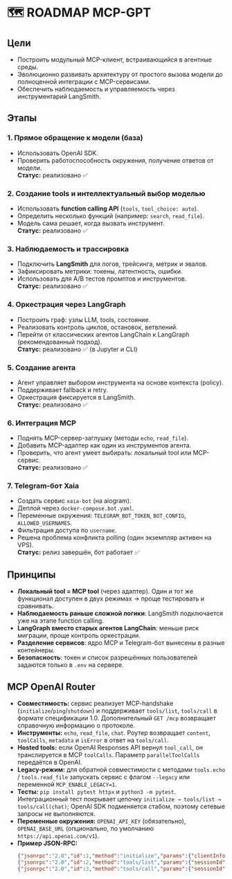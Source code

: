 # 🗺️ ROADMAP MCP-GPT

## Цели
- Построить модульный MCP-клиент, встраивающийся в агентные среды.
- Эволюционно развивать архитектуру от простого вызова модели до полноценной интеграции с MCP-сервисами.
- Обеспечить наблюдаемость и управляемость через инструментарий LangSmith.

## Этапы

### 1. Прямое обращение к модели (база)
- Использовать OpenAI SDK.
- Проверить работоспособность окружения, получение ответов от модели.  
**Статус:** реализовано ✅

### 2. Создание tools и интеллектуальный выбор моделью
- Использовать **function calling API** (`tools`, `tool_choice: auto`).
- Определить несколько функций (например: `search`, `read_file`).
- Модель сама решает, когда вызвать инструмент.  
**Статус:** реализовано ✅

### 3. Наблюдаемость и трассировка
- Подключить **LangSmith** для логов, трейсинга, метрик и эвалов.
- Зафиксировать метрики: токены, латентность, ошибки.
- Использовать для A/B тестов промптов и инструментов.  
**Статус:** реализовано ✅

### 4. Оркестрация через LangGraph
- Построить граф: узлы LLM, tools, состояние.
- Реализовать контроль циклов, остановок, ветвлений.
- Перейти от классических агентов LangChain к LangGraph (рекомендованный подход).  
**Статус:** реализовано ✅ (в Jupyter и CLI)

### 5. Создание агента
- Агент управляет выбором инструмента на основе контекста (policy).
- Поддерживает fallback и retry.
- Оркестрация фиксируется в LangSmith.  
**Статус:** реализовано ✅

### 6. Интеграция MCP
- Поднять MCP-сервер-заглушку (методы `echo`, `read_file`).
- Добавить MCP-адаптер как один из инструментов агента.
- Проверить, что агент умеет выбирать: локальный tool или MCP-сервис.  
**Статус:** реализовано ✅

### 7. Telegram-бот Xaia
- Создать сервис `xaia-bot` (на aiogram).
- Деплой через `docker-compose.bot.yaml`.
- Переменные окружения: `TELEGRAM_BOT_TOKEN`, `BOT_CONFIG`, `ALLOWED_USERNAMES`.
- Фильтрация доступа по `username`.
- Решена проблема конфликта polling (один экземпляр активен на VPS).  
**Статус:** релиз завершён, бот работает ✅

## Принципы
- **Локальный tool = MCP tool** (через адаптер). Один и тот же функционал доступен в двух режимах → проще тестировать и сравнивать.
- **Наблюдаемость раньше сложной логики**: LangSmith подключается уже на этапе function calling.
- **LangGraph вместо старых агентов LangChain**: меньше риск миграции, проще контроль оркестрации.
- **Разделение сервисов**: ядро MCP и Telegram-бот вынесены в разные контейнеры.
- **Безопасность**: токен и список разрешённых пользователей задаются только в `.env` на сервере.

## MCP OpenAI Router

- **Совместимость:** сервис реализует MCP-handshake (`initialize`/`ping`/`shutdown`) и поддерживает `tools/list`, `tools/call` в формате спецификации 1.0. Дополнительный `GET /mcp` возвращает справочную информацию о протоколе.
- **Инструменты:** `echo`, `read_file`, `chat`. Роутер возвращает `content`, `toolCalls`, `metadata` и `isError` в ответ на `tools/call`.
- **Hosted tools:** если OpenAI Responses API вернул `tool_call`, он транслируется в MCP `toolCalls`. Параметр `parallelToolCalls` передаётся в OpenAI.
- **Legacy-режим:** для обратной совместимости с методами `tools.echo` / `tools.read_file` запускать сервис с флагом `--legacy` или переменной `MCP_ENABLE_LEGACY=1`.
- **Тесты:** `pip install pytest httpx` и `python3 -m pytest`. Интеграционный тест покрывает цепочку `initialize → tools/list → tools/call(chat)`; OpenAI SDK подменяется стабом, поэтому сетевые запросы не выполняются.
- **Переменные окружения:** `OPENAI_API_KEY` (обязательно), `OPENAI_BASE_URL` (опционально, по умолчанию `https://api.openai.com/v1`).
- **Пример JSON-RPC:** 
  ```json
  {"jsonrpc":"2.0","id":1,"method":"initialize","params":{"clientInfo":{"name":"demo","version":"0.1"},"capabilities":{}}}
  {"jsonrpc":"2.0","id":2,"method":"tools/list","params":{"sessionId":"<session>"}}
  {"jsonrpc":"2.0","id":3,"method":"tools/call","params":{"sessionId":"<session>","name":"chat","arguments":{"model":"gpt-4.1-mini","messages":[{"role":"user","content":"ping"}]}}}
  ```
